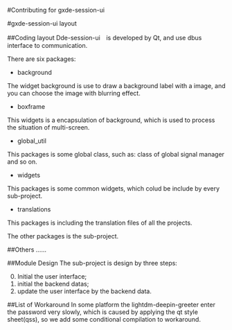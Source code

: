 #Contributing for gxde-session-ui

#gxde-session-ui layout

##Coding layout
Dde-session-ui　is developed by Qt, and use dbus interface to communication.

There are six packages:

- background

The widget background is use to draw a background label with a image, and you can choose
the image with blurring effect.

- boxframe

This widgets is a encapsulation of background, which is used to process
the situation of multi-screen.

- global_util

This packages is some global class, such as: class of global signal manager and so on.

- widgets

This packages is some common widgets, which colud be include by every sub-project.

- translations

This packages is including the translation files of all the projects.

The other packages is the sub-project.

##Others
......

##Module Design
The sub-project is design by three steps:

0. Initial the user interface;
0. initial the backend datas;
0. update the user interface by the backend data.

##List of Workaround
In some platform the lightdm-deepin-greeter enter the password very slowly,
which is caused by applying the qt style sheet(qss), so we add some conditional
compilation to workaround.
